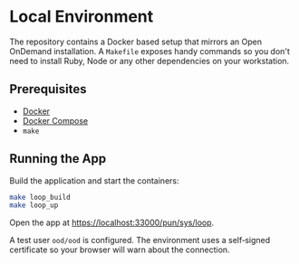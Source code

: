 # Local Environment

The repository contains a Docker based setup that mirrors an Open OnDemand installation. A `Makefile` exposes handy commands so you don't need to install Ruby, Node or any other dependencies on your workstation.

## Prerequisites
- [Docker](https://www.docker.com/)
- [Docker Compose](https://docs.docker.com/compose/)
- `make`

## Running the App

Build the application and start the containers:

```bash
make loop_build
make loop_up
```

Open the app at [https://localhost:33000/pun/sys/loop](https://localhost:33000/pun/sys/loop).

A test user `ood/ood` is configured. The environment uses a self‑signed certificate so your browser will warn about the connection.
